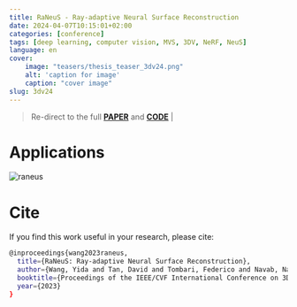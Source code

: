 ```yaml
---
title: RaNeuS - Ray-adaptive Neural Surface Reconstruction
date: 2024-04-07T10:15:01+02:00
categories: [conference]
tags: [deep learning, computer vision, MVS, 3DV, NeRF, NeuS]
language: en
cover:
    image: "teasers/thesis_teaser_3dv24.png"
    alt: 'caption for image'
    caption: "cover image"
slug: 3dv24
---
```

> Re-direct to the full [**PAPER**]() and [**CODE**](https://github.com/wangyida/ra-neus) |

# Applications
![raneus](images/raneus_helicopter.gif#center) 

# Cite 

If you find this work useful in your research, please cite:

```bash
@inproceedings{wang2023raneus,
  title={RaNeuS: Ray-adaptive Neural Surface Reconstruction},
  author={Wang, Yida and Tan, David and Tombari, Federico and Navab, Nassir},
  booktitle={Proceedings of the IEEE/CVF International Conference on 3D Vision},
  year={2023}
}
```

